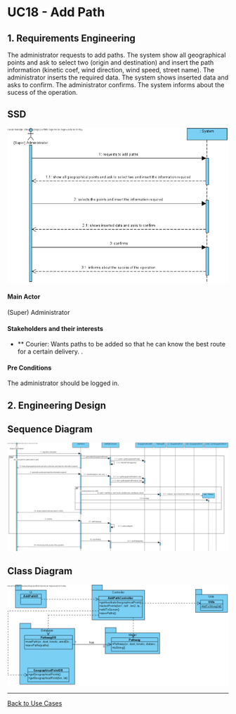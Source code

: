 # UC18 - Add Path

## 1. Requirements Engineering
The administrator requests to add paths. The system show all geographical points and ask to select two (origin and destination) and insert the path information (kinetic coef, wind direction, wind speed, street name). The administrator inserts the required data. The system shows inserted data and asks to confirm. The administrator confirms. The system informs about the sucess of the operation.

## SSD
![UC18_SSD.png](UC18_SSD.png)

#### Main Actor

(Super) Administrator

#### Stakeholders and their interests
* ** Courier: Wants paths to be added so that he can know the best route for a certain delivery.	.

#### Pre Conditions
The administrator should be logged in.

## 2. Engineering Design

## Sequence Diagram
![UC18_SD.png](UC18_SD.png)



## Class Diagram
![UC18_CD.png](UC18_CD.png)

____

[Back to Use Cases](../UseCases.md)